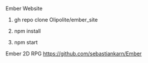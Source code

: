 Ember Website

1. gh repo clone Olipolite/ember_site

2. npm install

3. npm start 

Ember 2D RPG
https://github.com/sebastiankarn/Ember